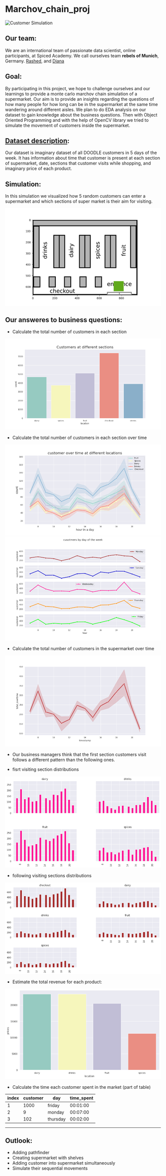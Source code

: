 # Marchov_chain_proj


![Customer Simulation](https://img.shields.io/badge/Customer%20Simulation-passing-181717?style=plastic&logo=github&labelColor=black&color=green)

## Our team:
We are an international team of passionate data scientist, online participants, at Spiced Academy. We call ourselves team **rebels of Munich**, Germany. [Rashed](https://github.com/rashed2940), and [Diana](https://github.com/dian-ai)

## Goal:
By participating in this project, we hope to challenge ourselves and our learnings to provide a monte carlo marchov chain simulation of a supermarket.
Our aim is to provide an insights regarding the questions of how many people for how long can be in the supermarket at the same time wandering around different aisles. We plan to do EDA analysis on our dataset to gain knowledge about the business questions. Then with Object Oriented Programming and with the help of OpenCV library we tried to simulate the movement of customers inside the supermarket. 

## [Dataset description](http://krspiced.pythonanywhere.com/chapters/project_markov/data_analysis.html#explore-supermarket-data):
Our dataset is imaginary dataset of all DOODLE customers in 5 days of the week. It has information about time that  customer is present at each section of supermarket, date, sections that customer visits while shopping, and imaginary price of each product.


## Simulation:
In this simulation we visualized how 5 random customers can enter a supermarket and which sections of super market is their aim for visiting.


<p align="center">
  <img src="/Project_files/tmp/customer_simulation.gif"   title = "5 customers in supermarket">
</p>


## Our answeres to business questions:
* Calculate the total number of customers in each section

<p align="center">
  <img src="/images/cust_at_sec.png"   title = "total customers in 5 days">
</p>


* Calculate the total number of customers in each section over time

<p align="center">
  <img src="/images/cust_time_sec.png"  title = "Customer over time at different locations">
  <img src="/images/cust_sub_days.png"  title = "Customers over time, per ech day">
</p>



* Calculate the total number of customers in the supermarket over time

<p align="center">
  <img src="/images/total_cust_times.png"  title = "Total customers over time in supermarket">
</p>


* Our business managers think that the first section customers visit follows a different pattern than the following ones.

 - fisrt visiting section distributions
<p align="center">
  <img src="/images/new_first_dist.png"  title = "distribution of first visiting sections">
</p>

- following visiting sections distributions

<p align="center">
<img src="/images/new_follow_dist.png"  title = "Cdistribution of following visiting sections">
</p>


* Estimate the total revenue for each product:
<p align="center">
<img src="/images/revenue.png"  title = "total revenue of each section">
</p>



* Calculate the time each customer spent in the market (part of table)

|  index| customer| day  | time_spent  | 
|---|---|---|---|
| 1 | 1000  |  friday |   00:01:00 | 
| 2 | 9 | monday  | 00:07:00  |  
| 3  | 102  |  thursday | 00:02:00|  





---

## Outlook:
- Adding pathfinder
- Creating supermarket with shelves
- Adding customer into supermarket simultaneously
- Simulate their sequential movements
